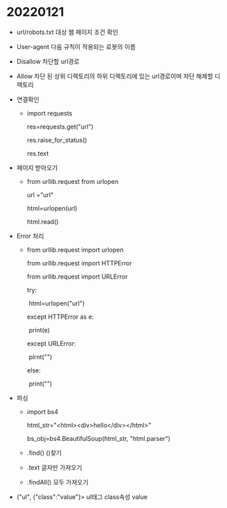 # 20220121





- url/robots.txt 대상 웹 페이지 조건 확인

- User-agent 다음 규칙이 적용되는 로봇의 이름

- Disallow 차단할 url경로

- Allow 차단 된 상위 디렉토리의 하위 디렉토리에 있는 url경로이며 차단 해제할 디렉토리

- 연결확인

  - import requests

    res=requests.get("url")

    res.raise_for_status()

    res.text

- 페이지 받아오기

  - from urllib.request from urlopen

    url ="url"

    html=urlopen(url)

    html.read()

- Error 처리

  - from urllib.request import urlopen

    from urllib.request import HTTPError

    from urllib.request import URLError

    try:

    ​	html=urlopen("url")

    except HTTPError as e:

    ​	print(e)

    except URLError:

    ​	pirnt("")

    else:

    ​	print("")

- 파싱

  - import bs4

    html_str="\<html>\<div>hello\</div>\</html>"

    bs_obj=bs4.BeautifulSoup(html_str, "html.parser")

  - .find() ()찾기

  - .text 글자만 가져오기

  - .findAll() 모두 가져오기

- \("ul", {"class":"value"}> ul태그 class속성 value